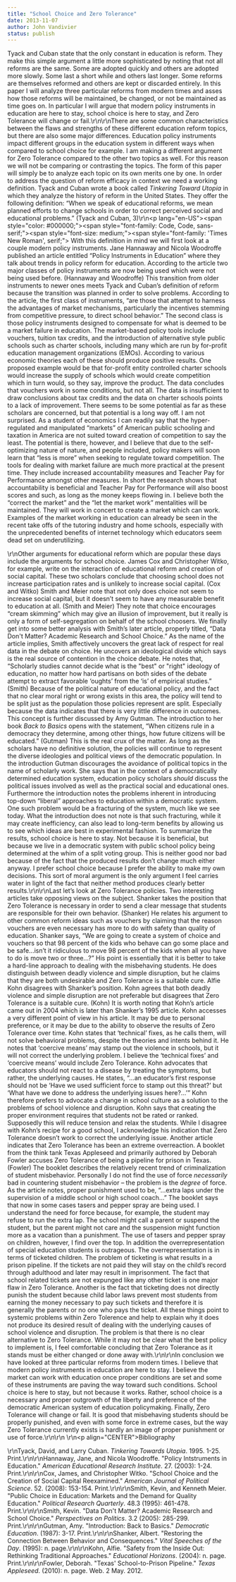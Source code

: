 ```yaml
---
title: "School Choice and Zero Tolerance"
date: 2013-11-07
author: John Vandivier
status: publish
---
```


Tyack and Cuban state that the only constant in education is reform. They make this simple argument a little more sophisticated by noting that not all reforms are the same. Some are adopted quickly and others are adopted more slowly. Some last a short while and others last longer. Some reforms are themselves reformed and others are kept or discarded entirely. In this paper I will analyze three particular reforms from modern times and asses how those reforms will be maintained, be changed, or not be maintained as time goes on. In particular I will argue that modern policy instruments in education are here to stay, school choice is here to stay, and Zero Tolerance will change or fail.\r\n\r\nThere are some common characteristics between the flaws and strengths of these different education reform topics, but there are also some major differences. Education policy instruments impact different groups in the education system in different ways when compared to school choice for example. I am making a different argument for Zero Tolerance compared to the other two topics as well. For this reason we will not be comparing or contrasting the topics. The form of this paper will simply be to analyze each topic on its own merits one by one. In order to address the question of reform efficacy in context we need a working definition. Tyack and Cuban wrote a book called <i>Tinkering Toward Utopia</i> in which they analyze the history of reform in the United States. They offer the following definition: “When we speak of educational reforms, we mean planned efforts to change schools in order to correct perceived social and educational problems.” (Tyack and Cuban, 3)\r\n<p lang=\"en-US\"><span style=\"color: #000000;\"><span style=\"font-family: Code, Code, sans-serif;\"><span style=\"font-size: medium;\"><span style=\"font-family: 'Times New Roman', serif;\"> With this definition in mind we will first look at a couple modern policy instruments. Jane Hannaway and Nicola Woodroffe published an article entitled “Policy Instruments in Education” where they talk about trends in policy reform for education. According to the article two major classes of policy instruments are now being used which were not being used before. (Hannaway and Woodroffe) This transition from older instruments to newer ones meets Tyack and Cuban’s definition of reform because the transition was planned in order to solve problems. According to the article, the first class of instruments, “are those that attempt to harness the advantages of market mechanisms, particularly the incentives stemming from competitive pressure, to direct school behavior.” The second class is those policy instruments designed to compensate for what is deemed to be a market failure in education. The market-based policy tools include vouchers, tuition tax credits, and the introduction of alternative style public schools such as charter schools, including many which are run by for-profit education management organizations (EMOs). According to various economic theories each of these should produce positive results. One proposed example would be that for-profit entity controlled charter schools would increase the supply of schools which would create competition which in turn would, so they say, improve the product. The data concludes that vouchers work in some conditions, but not all. The data is insufficient to draw conclusions about tax credits and the data on charter schools points to a lack of improvement. There seems to be some potential as far as these scholars are concerned, but that potential is a long way off. I am not surprised. As a student of economics I can readily say that the hyper-regulated and manipulated “markets” of American public schooling and taxation in America are not suited toward creation of competition to say the least. The potential is there, however, and I believe that due to the self-optimizing nature of nature, and people included, policy makers will soon learn that “less is more” when seeking to regulate toward competition. The tools for dealing with market failure are much more practical at the present time. They include increased accountability measures and Teacher Pay for Performance amongst other measures. In short the research shows that accountability is beneficial and Teacher Pay for Performance will also boost scores and such, as long as the money keeps flowing in. I believe both the “correct the market” and the “let the market work” mentalities will be maintained. They will work in concert to create a market which can work. Examples of the market working in education can already be seen in the recent take offs of the tutoring industry and home schools, especially with the unprecedented benefits of internet technology which educators seem dead set on underutilizing.</span></span></span></span></p>\r\nOther arguments for educational reform which are popular these days include the arguments for school choice. James Cox and Christopher Witko, for example, write on the interaction of educational reform and creation of social capital. These two scholars conclude that choosing school does not increase participation rates and is unlikely to increase social capital. (Cox and Witko) Smith and Meier note that not only does choice not seem to increase social capital, but it doesn’t seem to have any measurable benefit to education at all. (Smith and Meier) They note that choice encourages “cream skimming” which may give an illusion of improvement, but it really is only a form of self-segregation on behalf of the school choosers. We finally get into some better analysis with Smith’s later article, properly titled, “Data Don't Matter? Academic Research and School Choice.” As the name of the article implies, Smith affectively uncovers the great lack of respect for real data in the debate on choice. He uncovers an ideological divide which says is the real source of contention in the choice debate. He notes that, “Scholarly studies cannot decide what is the \"best\" or \"right\" ideology of education, no matter how hard partisans on both sides of the debate attempt to extract favorable ‘oughts’ from the ‘is’ of empirical studies.” (Smith) Because of the political nature of educational policy, and the fact that no clear moral right or wrong exists in this area, the policy will tend to be split just as the population those policies represent are split. Especially because the data indicates that there is very little difference in outcomes. This concept is further discussed by Amy Gutman. The introduction to her book <i>Back to Basics</i> opens with the statement, “When citizens rule in a democracy they determine, among other things, how future citizens will be educated.” (Gutman) This is the real crux of the matter. As long as the scholars have no definitive solution, the policies will continue to represent the diverse ideologies and political views of the democratic population. In the introduction Gutman discourages the avoidance of political topics in the name of scholarly work. She says that in the context of a democratically determined education system, education policy scholars <i>should</i> discuss the political issues involved as well as the practical social and educational ones. Furthermore the introduction notes the problems inherent in introducing top-down “liberal” approaches to education within a democratic system. One such problem would be a fracturing of the system, much like we see today. What the introduction does not note is that such fracturing, while it may create inefficiency, can also lead to long-term benefits by allowing us to see which ideas are best in experimental fashion. To summarize the results, school choice is here to stay. Not because it is beneficial, but because we live in a democratic system with public school policy being determined at the whim of a split voting group. This is neither good nor bad because of the fact that the produced results don’t change much either anyway. I prefer school choice because I prefer the ability to make my own decisions. This sort of moral argument is the only argument I feel carries water in light of the fact that neither method produces clearly better results.\r\n\r\nLast let’s look at Zero Tolerance policies. Two interesting articles take opposing views on the subject. Shanker takes the position that Zero Tolerance is necessary in order to send a clear message that students are responsible for their own behavior. (Shanker) He relates his argument to other common reform ideas such as vouchers by claiming that the reason vouchers are even necessary has more to do with safety than quality of education. Shanker says, “We are going to create a system of choice and vouchers so that 98 percent of the kids who behave can go some place and be safe…isn’t it ridiculous to move 98 percent of the kids when all you have to do is move two or three…?” His point is essentially that it is better to take a hard-line approach to dealing with the misbehaving students. He does distinguish between deadly violence and simple disruption, but he claims that they are both undesirable and Zero Tolerance is a suitable cure. Alfie Kohn disagrees with Shanker’s position. Kohn agrees that both deadly violence and simple disruption are not preferable but disagrees that Zero Tolerance is a suitable cure. (Kohn) It is worth noting that Kohn’s article came out in 2004 which is later than Shanker’s 1995 article. Kohn accesses a very different point of view in his article. It may be due to personal preference, or it may be due to the ability to observe the results of Zero Tolerance over time. Kohn states that ‘technical’ fixes, as he calls them, will not solve behavioral problems, despite the theories and intents behind it. He notes that ‘coercive means’ may stamp out the violence in schools, but it will not correct the underlying problem. I believe the ‘technical fixes’ and ‘coercive means’ would include Zero Tolerance. Kohn advocates that educators should not react to a disease by treating the symptoms, but rather, the underlying causes. He states, “…an educator’s first response should not be ‘Have we used sufficient force to stamp out this threat?’ but ‘What have we done to address the underlying issues here?...’” Kohn therefore prefers to advocate a change in school culture as a solution to the problems of school violence and disruption. Kohn says that creating the proper environment requires that students not be rated or ranked. Supposedly this will reduce tension and relax the students. While I disagree with Kohn’s recipe for a good school, I acknowledge his indication that Zero Tolerance doesn’t work to correct the underlying issue. Another article indicates that Zero Tolerance has been an extreme overreaction. A booklet from the think tank Texas Appleseed and primarily authored by Deborah Fowler accuses Zero Tolerance of being a pipeline for prison in Texas. (Fowler) The booklet describes the relatively recent trend of criminalization of student misbehavior. Personally I do not find the use of force <i>necessarily </i>bad in countering student misbehavior – the problem is the <i>degree</i> of force. As the article notes, proper punishment used to be, “…extra laps under the supervision of a middle school or high school coach…” The booklet says that now in some cases tasers and pepper spray are being used. I understand the need for force because, for example, the student may refuse to run the extra lap. The school might call a parent or suspend the student, but the parent might not care and the suspension might function more as a vacation than a punishment. The use of tasers and pepper spray on children, however, I find over the top. In addition the overrepresentation of special education students is outrageous. The overrepresentation is in terms of ticketed children. The problem of ticketing is what results in a prison pipeline. If the tickets are not paid they will stay on the child’s record through adulthood and later may result in imprisonment. The fact that school related tickets are not expunged like any other ticket is one major flaw in Zero Tolerance. Another is the fact that ticketing does not directly punish the student because child labor laws prevent most students from earning the money necessary to pay such tickets and therefore it is generally the parents or no one who pays the ticket. All these things point to systemic problems within Zero Tolerence and help to explain why it does not produce its desired result of dealing with the underlying causes of school violence and disruption. The problem is that there is no clear alternative to Zero Tolerance. While it may not be clear what the best policy to implement is, I feel comfortable concluding that Zero Tolerance as it stands must be either changed or done away with.\r\n\r\nIn conclusion we have looked at three particular reforms from modern times. I believe that modern policy instruments in education are here to stay. I believe the market can work with education once proper conditions are set and some of these instruments are paving the way toward such conditions. School choice is here to stay, but not because it works. Rather, school choice is a necessary and proper outgrowth of the liberty and preference of the democratic American system of education policymaking. Finally, Zero Tolerance will change or fail. It is good that misbehaving students should be properly punished, and even with some force in extreme cases, but the way Zero Tolerance currently exists is hardly an image of proper punishment or use of force.\r\n\r\n&nbsp;\r\n<p align=\"CENTER\">Bibliography</p>\r\nTyack, David, and Larry Cuban. <i>Tinkering Towards Utopia</i>. 1995. 1-25. Print.\r\n\r\nHannaway, Jane, and Nicola Woodroffe. \"Policy Intstruments in Education.\" <i>American Educational Research Institute</i>. 27. (2003): 1-24. Print.\r\n\r\nCox, James, and Christopher Witko. \"School Choice and the Creation of Social Capital Reexamined.\" <i>American Journal of Political Science</i>. 52. (2008): 153-154. Print.\r\n\r\nSmith, Kevin, and Kenneth Meier. \"Public Choice in Education: Markets and the Demand for Quality Education.\" <i>Political Research Quarterly</i>. 48.3 (1995): 461-478. Print.\r\n\r\nSmith, Kevin. \"Data Don't Matter? Academic Research and School Choice.\" <i>Perspectives on Politics</i>. 3.2 (2005): 285-299. Print.\r\n\r\nGutman, Amy. \"Introduction: Back to Basics.\" <i>Democratic Education</i>. (1987): 3-17. Print.\r\n\r\nShanker, Albert. \"Restoring the Connection Between Behavior and Consequences.\" <i>Vital Speeches of the Day</i>. (1995): n. page.\r\n\r\nKohn, Alfie. \"Safety from the Inside Out: Rethinking Traditional Approaches.\" <i>Educational Horizons</i>. (2004): n. page. Print.\r\n\r\nFowler, Deborah. \"Texas' School-to-Prison Pipeline.\" <i>Texas Appleseed</i>. (2010): n. page. Web. 2 May. 2012.